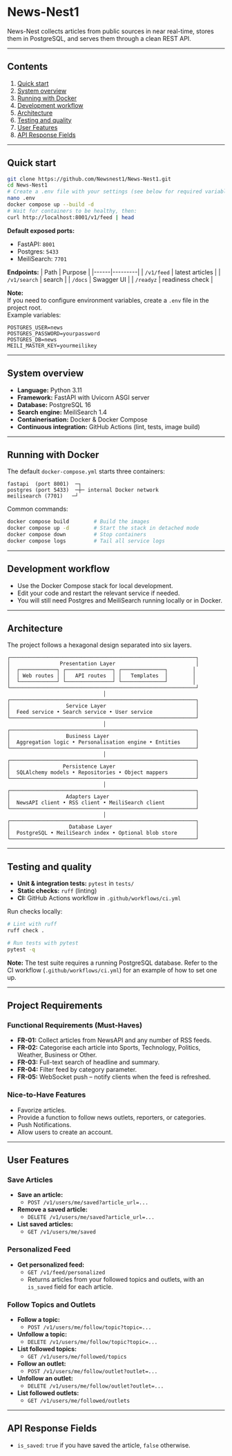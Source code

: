 # News-Nest1

News-Nest collects articles from public sources in near real-time, stores them in PostgreSQL, and serves them through a clean REST API.  



---

## Contents

1. [Quick start](#quick-start)
2. [System overview](#system-overview)
3. [Running with Docker](#running-with-docker)
4. [Development workflow](#development-workflow)
5. [Architecture](#architecture)
6. [Testing and quality](#testing-and-quality)
7. [User Features](#user-features)
8. [API Response Fields](#api-response-fields)


---

## Quick start

```bash
git clone https://github.com/Newsnest1/News-Nest1.git
cd News-Nest1
# Create a .env file with your settings (see below for required variables)
nano .env
docker compose up --build -d
# Wait for containers to be healthy, then:
curl http://localhost:8001/v1/feed | head
```

**Default exposed ports:**
- FastAPI: `8001`
- Postgres: `5433`
- MeiliSearch: `7701`

**Endpoints:**
| Path | Purpose |
|------|---------|
| `/v1/feed` | latest articles |
| `/v1/search` | search |
| `/docs` | Swagger UI |
| `/readyz` | readiness check |

**Note:**  
If you need to configure environment variables, create a `.env` file in the project root.  
Example variables:
```
POSTGRES_USER=news
POSTGRES_PASSWORD=yourpassword
POSTGRES_DB=news
MEILI_MASTER_KEY=yourmeilikey
```


---

## System overview

* **Language:** Python 3.11  
* **Framework:** FastAPI with Uvicorn ASGI server  
* **Database:** PostgreSQL 16  
* **Search engine:** MeiliSearch 1.4  
* **Containerisation:** Docker & Docker Compose  
* **Continuous integration:** GitHub Actions (lint, tests, image build)

---

## Running with Docker

The default `docker-compose.yml` starts three containers:

```
fastapi  (port 8001)  ─┐
postgres (port 5433)  ─┼─ internal Docker network
meilisearch (7701)   ─┘
```

Common commands:

```bash
docker compose build        # Build the images
docker compose up -d        # Start the stack in detached mode
docker compose down         # Stop containers
docker compose logs         # Tail all service logs
```

---

## Development workflow

- Use the Docker Compose stack for local development.
- Edit your code and restart the relevant service if needed.
- You will still need Postgres and MeiliSearch running locally or in Docker.

---

## Architecture

The project follows a hexagonal design separated into six layers.

```
┌────────────────────────────────────────────────────────────┐
│                Presentation Layer                          │
│  ┌────────────┐ ┌───────────────┐ ┌──────────────┐        │
│  │ Web routes │ │   API routes  │ │   Templates  │        │
│  └────────────┘ └───────────────┘ └──────────────┘        │
└────────────────────────────────────────────────────────────┘
                               │
┌────────────────────────────────────────────────────────────┐
│                  Service Layer                             │
│  Feed service • Search service • User service              │
└────────────────────────────────────────────────────────────┘
                               │
┌────────────────────────────────────────────────────────────┐
│                  Business Layer                            │
│  Aggregation logic • Personalisation engine • Entities     │
└────────────────────────────────────────────────────────────┘
                               │
┌────────────────────────────────────────────────────────────┐
│                 Persistence Layer                          │
│  SQLAlchemy models • Repositories • Object mappers         │
└────────────────────────────────────────────────────────────┘
                               │
┌────────────────────────────────────────────────────────────┐
│                  Adapters Layer                            │
│  NewsAPI client • RSS client • MeiliSearch client          │
└────────────────────────────────────────────────────────────┘
                               │
┌────────────────────────────────────────────────────────────┐
│                   Database Layer                           │
│  PostgreSQL • MeiliSearch index • Optional blob store      │
└────────────────────────────────────────────────────────────┘
```

---

## Testing and quality

- **Unit & integration tests:** `pytest` in `tests/`
- **Static checks:** `ruff` (linting)
- **CI:** GitHub Actions workflow in `.github/workflows/ci.yml`

Run checks locally:

```bash
# Lint with ruff
ruff check .

# Run tests with pytest
pytest -q
```

**Note:** The test suite requires a running PostgreSQL database. Refer to the CI workflow (`.github/workflows/ci.yml`) for an example of how to set one up.


---

## Project Requirements

### Functional Requirements (Must-Haves)

- **FR-01:** Collect articles from NewsAPI and any number of RSS feeds.
- **FR-02:** Categorise each article into Sports, Technology, Politics, Weather, Business or Other.
- **FR-03:** Full-text search of headline and summary.
- **FR-04:** Filter feed by category parameter.
- **FR-05:** WebSocket push – notify clients when the feed is refreshed.

### Nice-to-Have Features

- Favorize articles.
- Provide a function to follow news outlets, reporters, or categories.
- Push Notifications.
- Allow users to create an account.

---

## User Features

### Save Articles
- **Save an article:**
  - `POST /v1/users/me/saved?article_url=...`
- **Remove a saved article:**
  - `DELETE /v1/users/me/saved?article_url=...`
- **List saved articles:**
  - `GET /v1/users/me/saved`

### Personalized Feed
- **Get personalized feed:**
  - `GET /v1/feed/personalized`
  - Returns articles from your followed topics and outlets, with an `is_saved` field for each article.

### Follow Topics and Outlets
- **Follow a topic:**
  - `POST /v1/users/me/follow/topic?topic=...`
- **Unfollow a topic:**
  - `DELETE /v1/users/me/follow/topic?topic=...`
- **List followed topics:**
  - `GET /v1/users/me/followed/topics`
- **Follow an outlet:**
  - `POST /v1/users/me/follow/outlet?outlet=...`
- **Unfollow an outlet:**
  - `DELETE /v1/users/me/follow/outlet?outlet=...`
- **List followed outlets:**
  - `GET /v1/users/me/followed/outlets`


---

## API Response Fields
- `is_saved`: `true` if you have saved the article, `false` otherwise.


